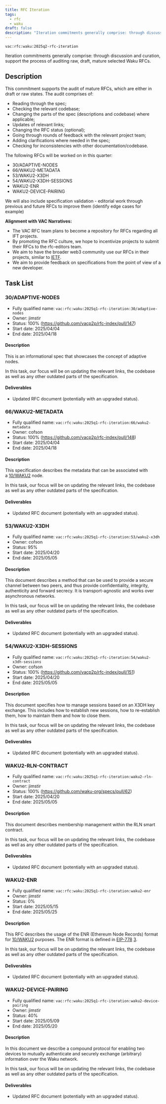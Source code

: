 ```yaml
---
title: RFC Iteration
tags:
  - rfc
  - waku
draft: false
description: "Iteration commitments generally comprise: through discussion and curation, support the process of auditing raw, draft, mature selected Waku RFCs."
---
```


`vac:rfc:waku:2025q2-rfc-iteration`

Iteration commitments generally comprise:
through discussion and curation,
support the process of auditing raw, draft, mature selected Waku RFCs.

## Description

This commitment supports the audit of mature RFCs, which are 
either in draft or raw states. The audit comprises of:
- Reading through the spec;
- Checking the relevant codebase;
- Changing the parts of the spec (descriptions and codebase) where applicable;
- Updates of relevant links;
- Changing the RFC status (optional);
- Going through rounds of feedback with the relevant project team;
- Adding clarifications where needed in the spec;
- Checking for inconsistencies with other documentation/codebase.

The following RFCs will be worked on in this quarter:
- 30/ADAPTIVE-NODES
- 66/WAKU2-METADATA
- 53/WAKU2-X3DH
- 54/WAKU2-X3DH-SESSIONS
- WAKU2-ENR
- WAKU2-DEVICE-PAIRING

We will also include specification validation - 
editorial work through previous and future RFCs to improve them
(identify edge cases for example)

**Alignment with VAC Narratives:**

- The VAC RFC team plans to become a repository
for RFCs regarding all IFT 
  projects.
- By promoting the RFC culture,
we hope to incentivize projects to submit their RFCs
to the rfc-editors team.
- We aim to have the broader web3 community use our RFCs
in their projects, similar to [IETF](https://www.ietf.org/).
- We aim to provide feedback on specifications
from the point of view of a new developer.

## Task List

### 30/ADAPTIVE-NODES

- Fully qualified name:
  `vac:rfc:waku:2025q1-rfc-iteration:30/adaptive-nodes`
- Owner: jimstir
- Status: 100% (https://github.com/vacp2p/rfc-index/pull/147)
- Start date: 2025/04/04
- End date: 2025/04/18

#### Description

This is an informational spec that showcases the concept of adaptive nodes.

In this task, our focus will be on updating the relevant links, the codebase
as well as any other outdated parts of the specification.

#### Deliverables

- Updated RFC document (potentially with an upgraded status).

### 66/WAKU2-METADATA

- Fully qualified name:
  `vac:rfc:waku:2025q1-rfc-iteration:66/waku2-metadata`
- Owner: cofson
- Status: 100% (https://github.com/vacp2p/rfc-index/pull/148)
- Start date: 2025/04/04
- End date: 2025/04/18

#### Description

This specification describes the metadata
that can be associated with a [10/WAKU2](https://rfc.vac.dev/waku/standards/core/10/waku2) node.

In this task, our focus will be on updating the relevant links, the codebase
as well as any other outdated parts of the specification.

#### Deliverables

- Updated RFC document (potentially with an upgraded status).

### 53/WAKU2-X3DH

- Fully qualified name:
  `vac:rfc:waku:2025q1-rfc-iteration:53/waku2-x3dh`
- Owner: cofson
- Status: 95%
- Start date: 2025/04/20
- End date: 2025/05/05

#### Description

This document describes a method
that can be used to provide a secure channel between two peers,
and thus provide confidentiality, integrity, authenticity and forward secrecy.
It is transport-agnostic and works over asynchronous networks.

In this task, our focus will be on updating the relevant links, the codebase
as well as any other outdated parts of the specification.

#### Deliverables

- Updated RFC document (potentially with an upgraded status).

### 54/WAKU2-X3DH-SESSIONS

- Fully qualified name:
  `vac:rfc:waku:2025q1-rfc-iteration:54/waku2-x3dh-sessions`
- Owner: cofson
- Status: 100% (https://github.com/vacp2p/rfc-index/pull/151)
- Start date: 2025/04/20
- End date: 2025/05/05

#### Description

This document specifies how to manage sessions
based on an X3DH key exchange.
This includes how to establish new sessions,
how to re-establish them, how to maintain them
and how to close them.

In this task, our focus will be on updating the relevant links, the codebase
as well as any other outdated parts of the specification.

#### Deliverables

- Updated RFC document (potentially with an upgraded status).

### WAKU2-RLN-CONTRACT

- Fully qualified name:
  `vac:rfc:waku:2025q1-rfc-iteration:waku2-rln-contract`
- Owner: jimstir
- Status: 100% (https://github.com/waku-org/specs/pull/62)
- Start date: 2025/04/20
- End date: 2025/05/05

#### Description

This document describes membership management
within the RLN smart contract.

In this task, our focus will be on updating the relevant links, the codebase
as well as any other outdated parts of the specification.

#### Deliverables

- Updated RFC document (potentially with an upgraded status).

### WAKU2-ENR

- Fully qualified name:
  `vac:rfc:waku:2025q1-rfc-iteration:waku2-enr`
- Owner: jimstir
- Status: 0%
- Start date: 2025/05/15
- End date: 2025/05/25

#### Description

This RFC describes the usage of the ENR (Ethereum Node Records) format
for [10/WAKU2](https://github.com/vacp2p/rfc-index/blob/main/waku/standards/core/10/waku2.md) purposes.
The ENR format is defined in [EIP-778](https://eips.ethereum.org/EIPS/eip-778) [3](https://github.com/waku-org/specs/blob/master/standards/core/enr.md#references).

In this task, our focus will be on updating the relevant links, the codebase
as well as any other outdated parts of the specification.

#### Deliverables

- Updated RFC document (potentially with an upgraded status).

### WAKU2-DEVICE-PAIRING

- Fully qualified name:
  `vac:rfc:waku:2025q1-rfc-iteration:waku2-device-pairing`
- Owner: jimstir
- Status: 40%
- Start date: 2025/05/09
- End date: 2025/05/20

#### Description

In this document we describe a compound protocol
for enabling two devices
to mutually authenticate
and securely exchange (arbitrary) information
over the Waku network.

In this task, our focus will be on updating the relevant links, the codebase
as well as any other outdated parts of the specification.

#### Deliverables

- Updated RFC document (potentially with an upgraded status).